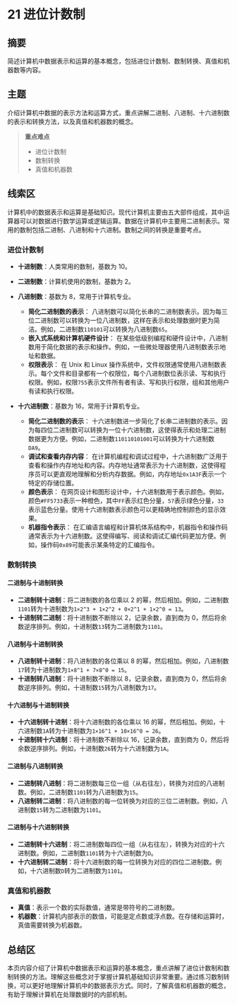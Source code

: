 # 21 进位计数制

## 摘要

简述计算机中数据表示和运算的基本概念，包括进位计数制、数制转换、真值和机器数等内容。

## 主题

介绍计算机中数据的表示方法和运算方式，重点讲解二进制、八进制、十六进制数的表示和转换方法，以及真值和机器数的概念。

> **重点难点**
>
> - 进位计数制
> - 数制转换
> - 真值和机器数

## 线索区

计算机中的数据表示和运算是基础知识。现代计算机主要由五大部件组成，其中运算器可以对数据进行数学运算或逻辑运算。数据在计算机中主要用二进制表示。常用的数制包括二进制、八进制和十六进制。数制之间的转换是重要考点。

### 进位计数制

- **十进制数**：人类常用的数制，基数为 10。
- **二进制数**：计算机使用的数制，基数为 2。
- **八进制数**：基数为 8，常用于计算机专业。
  - **简化二进制数的表示**：
    八进制数可以简化长串的二进制数表示。因为每三位二进制数可以转换为一位八进制数，这样在表示和处理数据时更为简洁。例如，二进制数`110101`可以转换为八进制数`65`。
  - **嵌入式系统和计算机硬件设计**：
    在某些低级别编程和硬件设计中，八进制数用于简化数据的表示和操作。例如，一些微处理器使用八进制数表示地址和数据。
  - **权限表示**：
    在 Unix 和 Linux 操作系统中，文件权限通常使用八进制数表示。每个文件和目录都有一个权限位，每个八进制数位表示读、写和执行权限。例如，权限`755`表示文件所有者有读、写和执行权限，组和其他用户有读和执行权限。

- **十六进制数**：基数为 16，常用于计算机专业。
  - **简化二进制数的表示**：
    十六进制数进一步简化了长串二进制数的表示。因为每四位二进制数可以转换为一位十六进制数，这使得表示和处理二进制数据更为方便。例如，二进制数`110110101001`可以转换为十六进制数`DA9`。
  - **调试和查看内存内容**：
    在计算机编程和调试过程中，十六进制数广泛用于查看和操作内存地址和内容。内存地址通常表示为十六进制数，这使得程序员可以更直观地理解和分析内存数据。例如，内存地址`0x1A3F`表示一个特定的存储位置。
  - **颜色表示**：
    在网页设计和图形设计中，十六进制数用于表示颜色。例如，颜色`#FF5733`表示一种橙色，其中`FF`表示红色分量，`57`表示绿色分量，`33`表示蓝色分量。使用十六进制数表示颜色可以更精确地控制颜色的显示效果。
  - **机器指令表示**：
    在汇编语言编程和计算机体系结构中，机器指令和操作码通常表示为十六进制数。这使得编写、阅读和调试汇编代码更加方便。例如，操作码`0x89`可能表示某条特定的汇编指令。

### 数制转换

#### 二进制与十进制转换

- **二进制转十进制**：将二进制数的各位乘以 2 的幂，然后相加。例如，二进制数`1101`转为十进制数为`1×2^3 + 1×2^2 + 0×2^1 + 1×2^0 = 13`。
- **十进制转二进制**：将十进制数不断除以 2，记录余数，直到商为 0，然后将余数逆序排列。例如，十进制数`13`转为二进制数为`1101`。

#### 八进制与十进制转换

- **八进制转十进制**：将八进制数的各位乘以 8 的幂，然后相加。例如，八进制数`17`转为十进制数为`1×8^1 + 7×8^0 = 15`。
- **十进制转八进制**：将十进制数不断除以 8，记录余数，直到商为 0，然后将余数逆序排列。例如，十进制数`15`转为八进制数为`17`。

#### 十六进制与十进制转换

- **十六进制转十进制**：将十六进制数的各位乘以 16 的幂，然后相加。例如，十六进制数`1A`转为十进制数为`1×16^1 + 10×16^0 = 26`。
- **十进制转十六进制**：将十进制数不断除以 16，记录余数，直到商为 0，然后将余数逆序排列。例如，十进制数`26`转为十六进制数为`1A`。

#### 二进制与八进制转换

- **二进制转八进制**：将二进制数每三位一组（从右往左），转换为对应的八进制数。例如，二进制数`1101`转为八进制数为`15`。
- **八进制转二进制**：将八进制数的每一位转换为对应的三位二进制数。例如，八进制数`15`转为二进制数为`1101`。

#### 二进制与十六进制转换

- **二进制转十六进制**：将二进制数每四位一组（从右往左），转换为对应的十六进制数。例如，二进制数`1101`转为十六进制数为`D`。
- **十六进制转二进制**：将十六进制数的每一位转换为对应的四位二进制数。例如，十六进制数`D`转为二进制数为`1101`。

### 真值和机器数

- **真值**：表示一个数的实际数值，通常是带符号的二进制数。
- **机器数**：计算机内部表示的数值，可能是定点数或浮点数。在存储和运算时，真值需要转换为机器数。

## 总结区

本页内容介绍了计算机中数据表示和运算的基本概念，重点讲解了进位计数制和数制转换的方法。理解这些概念对于掌握计算机基础知识非常重要。通过练习数制转换，可以更好地理解计算机中的数据表示方式。同时，了解真值和机器数的概念，有助于理解计算机在处理数据时的内部机制。
